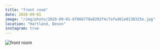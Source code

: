 ```yaml
---
title: "front room"
date: 2020-09-01
image: "/img/photo/2020-09-01-6f066778a8292f4c7afed61e8138325e.jpg"
location: "Hartland, Devon"
instagram: true
---
```


![front room](/img/photo/2020-09-01-6f066778a8292f4c7afed61e8138325e.jpg)
